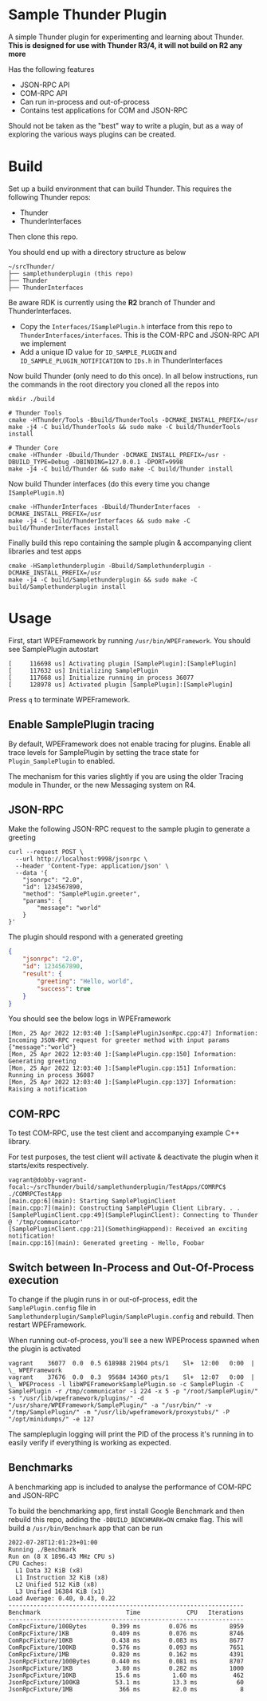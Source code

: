 # Sample Thunder Plugin
A simple Thunder plugin for experimenting and learning about Thunder. **This is designed for use with Thunder R3/4, it will not build on R2 any more**

Has the following features
* JSON-RPC API
* COM-RPC API
* Can run in-process and out-of-process
* Contains test applications for COM and JSON-RPC

Should not be taken as the "best" way to write a plugin, but as a way of exploring the various ways plugins can be created.

# Build
Set up a build environment that can build Thunder. This requires the following Thunder repos:

* Thunder
* ThunderInterfaces

Then clone this repo.

You should end up with a directory structure as below

```
~/srcThunder/
├── samplethunderplugin (this repo)
├── Thunder
├── ThunderInterfaces
```

Be aware RDK is currently using the **R2** branch of Thunder and ThunderInterfaces.

* Copy the `Interfaces/ISamplePlugin.h` interface from this repo to `ThunderInterfaces/interfaces`. This is the COM-RPC and JSON-RPC API we implement
* Add a unique ID value for `ID_SAMPLE_PLUGIN` and `ID_SAMPLE_PLUGIN_NOTIFICATION` to `IDs.h` in ThunderInterfaces

Now build Thunder (only need to do this once). In all below instructions, run the commands in the root directory you cloned all the repos into

```shell
mkdir ./build

# Thunder Tools
cmake -HThunder/Tools -Bbuild/ThunderTools -DCMAKE_INSTALL_PREFIX=/usr
make -j4 -C build/ThunderTools && sudo make -C build/ThunderTools install

# Thunder Core
cmake -HThunder -Bbuild/Thunder -DCMAKE_INSTALL_PREFIX=/usr -DBUILD_TYPE=Debug -DBINDING=127.0.0.1 -DPORT=9998
make -j4 -C build/Thunder && sudo make -C build/Thunder install
```

Now build Thunder interfaces (do this every time you change `ISamplePlugin.h`)
```shell
cmake -HThunderInterfaces -Bbuild/ThunderInterfaces  -DCMAKE_INSTALL_PREFIX=/usr
make -j4 -C build/ThunderInterfaces && sudo make -C build/ThunderInterfaces install
```

Finally build this repo containing the sample plugin & accompanying client libraries and test apps
```
cmake -HSamplethunderplugin -Bbuild/Samplethunderplugin -DCMAKE_INSTALL_PREFIX=/usr
make -j4 -C build/Samplethunderplugin && sudo make -C build/Samplethunderplugin install
```

# Usage
First, start WPEFramework by running `/usr/bin/WPEFramework`. You should see SamplePlugin autostart

```
[     116698 us] Activating plugin [SamplePlugin]:[SamplePlugin]
[     117632 us] Initializing SamplePlugin
[     117668 us] Initialize running in process 36077
[     128978 us] Activated plugin [SamplePlugin]:[SamplePlugin]
```

Press `q` to terminate WPEFramework.

## Enable SamplePlugin tracing
By default, WPEFramework does not enable tracing for plugins. Enable all trace levels for SamplePlugin by setting the trace state for `Plugin_SamplePlugin` to enabled.

The mechanism for this varies slightly if you are using the older Tracing module in Thunder, or the new Messaging system on R4.

## JSON-RPC
Make the following JSON-RPC request to the sample plugin to generate a greeting

```
curl --request POST \
  --url http://localhost:9998/jsonrpc \
  --header 'Content-Type: application/json' \
  --data '{
	"jsonrpc": "2.0",
	"id": 1234567890,
	"method": "SamplePlugin.greeter",
	"params": {
		"message": "world"
	}
}'
```
The plugin should respond with a generated greeting
```json
{
	"jsonrpc": "2.0",
	"id": 1234567890,
	"result": {
		"greeting": "Hello, world",
		"success": true
	}
}
```

You should see the below logs in WPEFramework

```
[Mon, 25 Apr 2022 12:03:40 ]:[SamplePluginJsonRpc.cpp:47] Information: Incoming JSON-RPC request for greeter method with input params {"message":"world"}
[Mon, 25 Apr 2022 12:03:40 ]:[SamplePlugin.cpp:150] Information: Generating greeting
[Mon, 25 Apr 2022 12:03:40 ]:[SamplePlugin.cpp:151] Information: Running in process 36087
[Mon, 25 Apr 2022 12:03:40 ]:[SamplePlugin.cpp:137] Information: Raising a notification
```

## COM-RPC
To test COM-RPC, use the test client and accompanying example C++ library.

For test purposes, the test client will activate & deactivate the plugin when it starts/exits respectively.

```shell
vagrant@dobby-vagrant-focal:~/srcThunder/build/samplethunderplugin/TestApps/COMRPC$ ./COMRPCTestApp 
[main.cpp:6](main): Starting SamplePluginClient
[main.cpp:7](main): Constructing SamplePlugin Client Library. . .
[SamplePluginClient.cpp:49](SamplePluginClient): Connecting to Thunder @ '/tmp/communicator'
[SamplePluginClient.cpp:21](SomethingHappend): Received an exciting notification!
[main.cpp:16](main): Generated greeting - Hello, Foobar
```

## Switch between In-Process and Out-Of-Process execution
To change if the plugin runs in or out-of-process, edit the `SamplePlugin.config` file in `Samplethunderplugin/SamplePlugin/SamplePlugin.config` and rebuild. Then restart WPEFramework.

When running out-of-process, you'll see a new WPEProcess spawned when the plugin is activated
```
vagrant    36077  0.0  0.5 618988 21904 pts/1    Sl+  12:00   0:00  |           \_ WPEFramework
vagrant    37676  0.0  0.3  95684 14360 pts/1    Sl+  12:07   0:00  |               \_ WPEProcess -l libWPEFrameworkSamplePlugin.so -c SamplePlugin -C SamplePlugin -r /tmp/communicator -i 224 -x 5 -p "/root/SamplePlugin/" -s "/usr/lib/wpeframework/plugins/" -d "/usr/share/WPEFramework/SamplePlugin/" -a "/usr/bin/" -v "/tmp/SamplePlugin/" -m "/usr/lib/wpeframework/proxystubs/" -P "/opt/minidumps/" -e 127
```

The sampleplugin logging will print the PID of the process it's running in to easily verify if everything is working as expected.

## Benchmarks
A benchmarking app is included to analyse the performance of COM-RPC and JSON-RPC

To build the benchmarking app, first install Google Benchmark and then rebuild this repo, adding the `-DBUILD_BENCHMARK=ON` cmake flag. This will build a `/usr/bin/Benchmark` app that can be run

```
2022-07-28T12:01:23+01:00
Running ./Benchmark
Run on (8 X 1896.43 MHz CPU s)
CPU Caches:
  L1 Data 32 KiB (x8)
  L1 Instruction 32 KiB (x8)
  L2 Unified 512 KiB (x8)
  L3 Unified 16384 KiB (x1)
Load Average: 0.40, 0.43, 0.22
------------------------------------------------------------------
Benchmark                        Time             CPU   Iterations
------------------------------------------------------------------
ComRpcFixture/100Bytes       0.399 ms        0.076 ms         8959
ComRpcFixture/1KB            0.409 ms        0.076 ms         8746
ComRpcFixture/10KB           0.438 ms        0.083 ms         8677
ComRpcFixture/100KB          0.576 ms        0.093 ms         7651
ComRpcFixture/1MB            0.820 ms        0.162 ms         4391
JsonRpcFixture/100Bytes      0.440 ms        0.081 ms         8707
JsonRpcFixture/1KB            3.80 ms        0.282 ms         1000
JsonRpcFixture/10KB           15.6 ms         1.60 ms          462
JsonRpcFixture/100KB          53.1 ms         13.3 ms           60
JsonRpcFixture/1MB             366 ms         82.0 ms            8
```